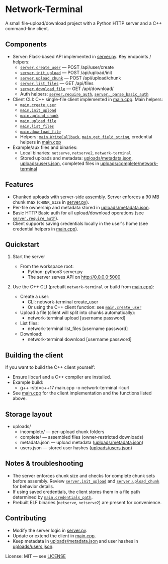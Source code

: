 # Network-Terminal

A small file-upload/download project with a Python HTTP server and a C++ command-line client.

## Components

- Server: Flask-based API implemented in [server.py](server.py). Key endpoints / helpers:
  - [`server.create_user`](server.py) — POST /api/user/create
  - [`server.init_upload`](server.py) — POST /api/upload/init
  - [`server.upload_chunk`](server.py) — POST /api/upload/chunk
  - [`server.list_files`](server.py) — GET /api/files
  - [`server.download_file`](server.py) — GET /api/download/<filename>
  - Auth helpers: [`server.require_auth`](server.py), [`server._parse_basic_auth`](server.py)
- Client CLI: C++ single-file client implemented in [main.cpp](main.cpp). Main helpers:
  - [`main.create_user`](main.cpp)
  - [`main.init_upload`](main.cpp)
  - [`main.upload_chunk`](main.cpp)
  - [`main.upload_file`](main.cpp)
  - [`main.list_files`](main.cpp)
  - [`main.download_file`](main.cpp)
  - Helpers: [`main.WriteCallback`](main.cpp), [`main.get_field_string`](main.cpp), credential helpers in [main.cpp](main.cpp)
- Example/aux files and binaries:
  - Local binaries: `netserve`, `netserve2`, `network-terminal`
  - Stored uploads and metadata: [uploads/metadata.json](uploads/metadata.json), [uploads/users.json](uploads/users.json), completed files in [uploads/complete/network-terminal](uploads/complete/network-terminal)

## Features

- Chunked uploads with server-side assembly. Server enforces a 90 MB chunk max (`CHUNK_SIZE` in [server.py](server.py)).
- Per-file ownership and metadata stored in [uploads/metadata.json](uploads/metadata.json).
- Basic HTTP Basic auth for all upload/download operations (see [`server.require_auth`](server.py)).
- Client supports saving credentials locally in the user's home (see credential helpers in [main.cpp](main.cpp)).

## Quickstart

1. Start the server
   - From the workspace root:
     - Python: python3 server.py
     - The server serves API on http://0.0.0.0:5000

2. Use the C++ CLI (prebuilt `network-terminal` or build from [main.cpp](main.cpp)):
   - Create a user:
     - CLI: network-terminal create_user <username> <password>
     - Or using the C++ client function: see [`main.create_user`](main.cpp)
   - Upload a file (client will split into chunks automatically):
     - network-terminal upload <filepath> [username password]
   - List files:
     - network-terminal list_files [username password]
   - Download:
     - network-terminal download <filename> <outpath> [username password]

## Building the client

If you want to build the C++ client yourself:

- Ensure libcurl and a C++ compiler are installed.
- Example build:
  - g++ -std=c++17 main.cpp -o network-terminal -lcurl
- See [main.cpp](main.cpp) for the client implementation and the functions listed above.

## Storage layout

- uploads/
  - incomplete/ — per-upload chunk folders
  - complete/ — assembled files (owner-restricted downloads)
  - metadata.json — upload metadata ([uploads/metadata.json](uploads/metadata.json))
  - users.json — stored user hashes ([uploads/users.json](uploads/users.json))

## Notes & troubleshooting

- The server enforces chunk size and checks for complete chunk sets before assembly. Review [`server.init_upload`](server.py) and [`server.upload_chunk`](server.py) for behavior details.
- If using saved credentials, the client stores them in a file path determined by [`main.credentials_path`](main.cpp).
- Prebuilt ELF binaries (`netserve`, `netserve2`) are present for convenience.

## Contributing

- Modify the server logic in [server.py](server.py).
- Update or extend the client in [main.cpp](main.cpp).
- Keep metadata in [uploads/metadata.json](uploads/metadata.json) and user hashes in [uploads/users.json](uploads/users.json).

License: MIT — see [LICENSE](LICENSE)
